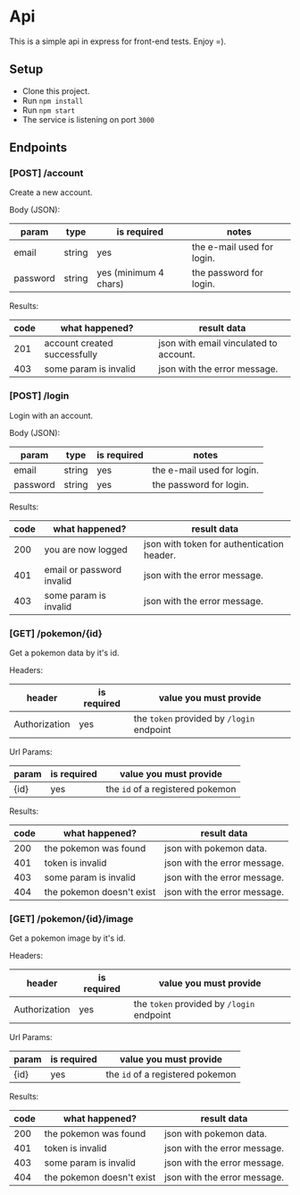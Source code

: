 # Api

This is a simple api in express for front-end tests. Enjoy =).

## Setup
* Clone this project.
* Run `npm install`
* Run `npm start`
* The service is listening on port `3000`

## Endpoints

### [POST] /account
Create a new account.

Body (JSON):

| param    | type   | is required           | notes                      |
| -------- | ------ | --------------------- | -------------------------- |
| email    | string | yes                   | the e-mail used for login. |
| password | string | yes (minimum 4 chars) | the password for login.    |

Results:

| code | what happened? | result data |
| ---- | -------------- | ----------- |
| 201 | account created successfully | json with email vinculated to account.
| 403 | some param is invalid | json with the error message.

### [POST] /login
Login with an account.

Body (JSON):

| param | type | is required | notes |
| ----- | ---- | ----------- | ----- |
| email | string | yes | the e-mail used for login.
| password | string | yes | the password for login.

Results:

| code | what happened? | result data |
| ---- | -------------- | ----------- |
| 200 | you are now logged | json with token for authentication header.
| 401 | email or password invalid | json with the error message.
| 403 | some param is invalid | json with the error message.

### [GET] /pokemon/{id}
Get a pokemon data by it's id.

Headers:

| header | is required | value you must provide |
| ------ | ----------- | ---------------------- |
| Authorization | yes | the `token` provided by `/login` endpoint |

Url Params:

| param | is required | value you must provide |
| ----- | ----------- | ---------------------- |
| {id} | yes | the `id` of a registered pokemon |

Results:

| code | what happened? | result data |
| ---- | -------------- | ----------- |
| 200 | the pokemon was found | json with pokemon data.
| 401 | token is invalid | json with the error message.
| 403 | some param is invalid | json with the error message.
| 404 | the pokemon doesn't exist | json with the error message.

### [GET] /pokemon/{id}/image
Get a pokemon image by it's id.

Headers:

| header | is required | value you must provide |
| ------ | ----------- | ---------------------- |
| Authorization | yes | the `token` provided by `/login` endpoint |

Url Params:

| param | is required | value you must provide |
| ----- | ----------- | ---------------------- |
| {id} | yes | the `id` of a registered pokemon |

Results:

| code | what happened? | result data |
| ---- | -------------- | ----------- |
| 200 | the pokemon was found | json with pokemon data.
| 401 | token is invalid | json with the error message.
| 403 | some param is invalid | json with the error message.
| 404 | the pokemon doesn't exist | json with the error message.
